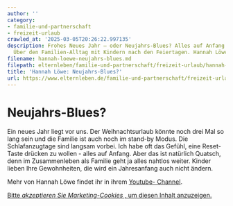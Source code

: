 ```yaml
---
author: ''
category:
- familie-und-partnerschaft
- freizeit-urlaub
crawled_at: '2025-03-05T20:26:22.997135'
description: Frohes Neues Jahr – oder Neujahrs-Blues? Alles auf Anfang – aber wie?
  Über den Familien-Alltag mit Kindern nach den Feiertagen. Hannah Löwe im Vlog
filename: hannah-loewe-neujahrs-blues.md
filepath: elternleben/familie-und-partnerschaft/freizeit-urlaub/hannah-loewe-neujahrs-blues.md
title: 'Hannah Löwe: Neujahrs-Blues?'
url: https://www.elternleben.de/familie-und-partnerschaft/freizeit-urlaub/hannah-loewe-neujahrs-blues/
---
```


#  Neujahrs-Blues?

Ein neues Jahr liegt vor uns. Der Weihnachtsurlaub könnte noch drei Mal so
lang sein und die Familie ist auch noch im stand-by Modus. Die Schlafanzugtage
sind langsam vorbei. Ich habe oft das Gefühl, eine Reset-Taste drücken zu
wollen - alles auf Anfang. Aber das ist natürlich Quatsch, denn im
Zusammenleben als Familie geht ja alles nahtlos weiter. Kinder lieben Ihre
Gewohnheiten, die wird ein Jahresanfang auch nicht ändern.

Mehr von Hannah Löwe findet ihr in ihrem [Youtube-
Channel](https://www.youtube.com/channel/UC-150_R5aEyxKB96PWqACHA).

[ 
](javascript:Cookiebot.renew\(\))

[Bitte _akzeptieren Sie Marketing-Cookies_ , um diesen Inhalt
anzuzeigen.](javascript:Cookiebot.renew\(\))


